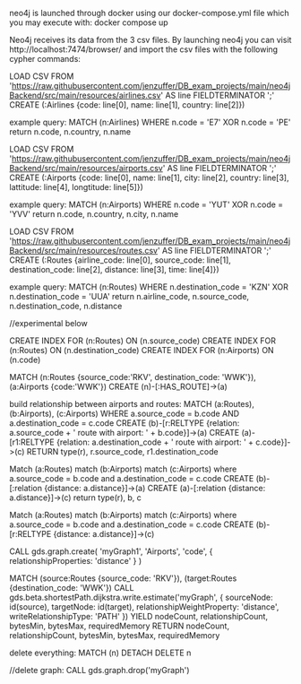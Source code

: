 neo4j is launched through docker using our docker-compose.yml file which you may execute with:
docker compose up

Neo4j receives its data from the 3 csv files. By launching neo4j you can visit 
http://localhost:7474/browser/ and import the csv files with the following cypher commands:

LOAD CSV FROM 'https://raw.githubusercontent.com/jenzuffer/DB_exam_projects/main/neo4jBackend/src/main/resources/airlines.csv' AS line FIELDTERMINATOR ';' 
CREATE (:Airlines {code: line[0], name: line[1], country: line[2]})

example query:
MATCH (n:Airlines)
WHERE n.code = 'E7' XOR n.code = 'PE'
return n.code, n.country, n.name


LOAD CSV FROM 'https://raw.githubusercontent.com/jenzuffer/DB_exam_projects/main/neo4jBackend/src/main/resources/airports.csv' AS line FIELDTERMINATOR ';' 
CREATE (:Airports {code: line[0], name: line[1], city: line[2], country: line[3], lattitude: line[4],
longtitude: line[5]})

example query:
MATCH (n:Airports)
WHERE n.code = 'YUT' XOR n.code = 'YVV'
return n.code, n.country, n.city, n.name


LOAD CSV FROM 'https://raw.githubusercontent.com/jenzuffer/DB_exam_projects/main/neo4jBackend/src/main/resources/routes.csv' AS line FIELDTERMINATOR ';' 
CREATE (:Routes {airline_code: line[0], source_code: line[1], destination_code: line[2], distance: line[3], 
time: line[4]})

example query:
MATCH (n:Routes)
WHERE n.destination_code = 'KZN' XOR n.destination_code = 'UUA'
return n.airline_code, n.source_code, n.destination_code, n.distance

//experimental below


CREATE INDEX FOR (n:Routes) ON (n.source_code)
CREATE INDEX FOR (n:Routes) ON (n.destination_code)
CREATE INDEX FOR (n:Airports) ON (n.code)

MATCH (n:Routes {source_code:'RKV', destination_code: 'WWK'}), (a:Airports {code:'WWK'})
CREATE (n)-[:HAS_ROUTE]->(a)







build relationship between airports and routes:
MATCH
  (a:Routes),
  (b:Airports),
  (c:Airports)
WHERE a.source_code = b.code AND a.destination_code = c.code
CREATE (b)-[r:RELTYPE {relation: a.source_code + ' route with airport: ' + b.code}]->(a)
CREATE (a)-[r1:RELTYPE {relation: a.destination_code + ' route with airport: ' + c.code}]->(c)
RETURN type(r), r.source_code, r1.destination_code




Match (a:Routes)
match (b:Airports)
match (c:Airports)
where a.source_code = b.code and a.destination_code = c.code
CREATE (b)-[:relation {distance: a.distance}]->(a)
CREATE (a)-[:relation {distance: a.distance}]->(c)
return type(r), b, c



Match (a:Routes)
match (b:Airports)
match (c:Airports)
where a.source_code = b.code and a.destination_code = c.code
CREATE (b)-[r:RELTYPE {distance: a.distance}]->(c)



CALL gds.graph.create(
    'myGraph1',
    'Airports',
    'code',
    {
        relationshipProperties: 'distance'
    }
)


MATCH (source:Routes {source_code: 'RKV'}), (target:Routes {destination_code: 'WWK'})
CALL gds.beta.shortestPath.dijkstra.write.estimate('myGraph', {
    sourceNode: id(source),
    targetNode: id(target),
    relationshipWeightProperty: 'distance',
    writeRelationshipType: 'PATH'
})
YIELD nodeCount, relationshipCount, bytesMin, bytesMax, requiredMemory
RETURN nodeCount, relationshipCount, bytesMin, bytesMax, requiredMemory


delete everything:
MATCH (n)
DETACH DELETE n

//delete graph:
CALL gds.graph.drop('myGraph')